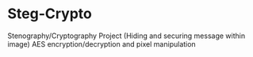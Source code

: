 # Steg-Crypto
Stenography/Cryptography Project (Hiding and securing message within image) AES encryption/decryption and pixel manipulation
